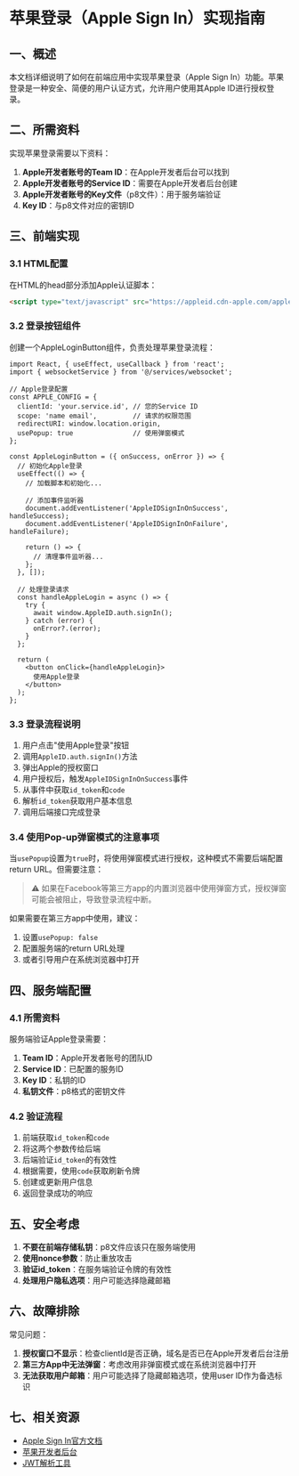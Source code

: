 # 苹果登录（Apple Sign In）实现指南

## 一、概述

本文档详细说明了如何在前端应用中实现苹果登录（Apple Sign In）功能。苹果登录是一种安全、简便的用户认证方式，允许用户使用其Apple ID进行授权登录。

## 二、所需资料

实现苹果登录需要以下资料：

1. **Apple开发者账号的Team ID**：在Apple开发者后台可以找到
2. **Apple开发者账号的Service ID**：需要在Apple开发者后台创建
3. **Apple开发者账号的Key文件**（p8文件）：用于服务端验证
4. **Key ID**：与p8文件对应的密钥ID

## 三、前端实现

### 3.1 HTML配置

在HTML的head部分添加Apple认证脚本：

```html
<script type="text/javascript" src="https://appleid.cdn-apple.com/appleauth/static/jsapi/appleid/1/en_US/appleid.auth.js"></script>
```

### 3.2 登录按钮组件

创建一个AppleLoginButton组件，负责处理苹果登录流程：

```tsx
import React, { useEffect, useCallback } from 'react';
import { websocketService } from '@/services/websocket';

// Apple登录配置
const APPLE_CONFIG = {
  clientId: 'your.service.id', // 您的Service ID
  scope: 'name email',         // 请求的权限范围
  redirectURI: window.location.origin,
  usePopup: true               // 使用弹窗模式
};

const AppleLoginButton = ({ onSuccess, onError }) => {
  // 初始化Apple登录
  useEffect(() => {
    // 加载脚本和初始化...
    
    // 添加事件监听器
    document.addEventListener('AppleIDSignInOnSuccess', handleSuccess);
    document.addEventListener('AppleIDSignInOnFailure', handleFailure);
    
    return () => {
      // 清理事件监听器...
    };
  }, []);
  
  // 处理登录请求
  const handleAppleLogin = async () => {
    try {
      await window.AppleID.auth.signIn();
    } catch (error) {
      onError?.(error);
    }
  };
  
  return (
    <button onClick={handleAppleLogin}>
      使用Apple登录
    </button>
  );
};
```

### 3.3 登录流程说明

1. 用户点击"使用Apple登录"按钮
2. 调用`AppleID.auth.signIn()`方法
3. 弹出Apple的授权窗口
4. 用户授权后，触发`AppleIDSignInOnSuccess`事件
5. 从事件中获取`id_token`和`code`
6. 解析`id_token`获取用户基本信息
7. 调用后端接口完成登录

### 3.4 使用Pop-up弹窗模式的注意事项

当`usePopup`设置为`true`时，将使用弹窗模式进行授权，这种模式不需要后端配置return URL。但需要注意：

> ⚠️ 如果在Facebook等第三方app的内置浏览器中使用弹窗方式，授权弹窗可能会被阻止，导致登录流程中断。

如果需要在第三方app中使用，建议：
1. 设置`usePopup: false`
2. 配置服务端的return URL处理
3. 或者引导用户在系统浏览器中打开

## 四、服务端配置

### 4.1 所需资料

服务端验证Apple登录需要：

1. **Team ID**：Apple开发者账号的团队ID
2. **Service ID**：已配置的服务ID
3. **Key ID**：私钥的ID
4. **私钥文件**：p8格式的密钥文件

### 4.2 验证流程

1. 前端获取`id_token`和`code`
2. 将这两个参数传给后端
3. 后端验证`id_token`的有效性
4. 根据需要，使用`code`获取刷新令牌
5. 创建或更新用户信息
6. 返回登录成功的响应

## 五、安全考虑

1. **不要在前端存储私钥**：p8文件应该只在服务端使用
2. **使用nonce参数**：防止重放攻击
3. **验证id_token**：在服务端验证令牌的有效性
4. **处理用户隐私选项**：用户可能选择隐藏邮箱

## 六、故障排除

常见问题：

1. **授权窗口不显示**：检查clientId是否正确，域名是否已在Apple开发者后台注册
2. **第三方App中无法弹窗**：考虑改用非弹窗模式或在系统浏览器中打开
3. **无法获取用户邮箱**：用户可能选择了隐藏邮箱选项，使用user ID作为备选标识

## 七、相关资源

- [Apple Sign In官方文档](https://developer.apple.com/sign-in-with-apple/)
- [苹果开发者后台](https://developer.apple.com/account/)
- [JWT解析工具](https://jwt.io/) 